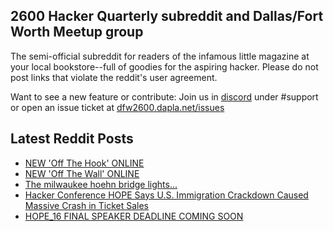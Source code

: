## 2600 Hacker Quarterly subreddit and Dallas/Fort Worth Meetup group
The semi-official subreddit for readers of the infamous little magazine at your local bookstore--full of goodies for the aspiring hacker. Please do not post links that violate the reddit's user agreement.

Want to see a new feature or contribute: 
Join us in [discord](https://dfw2600.dapla.net/chat) under #support or open an issue ticket at [dfw2600.dapla.net/issues](https://dfw2600.dapla.net/issues)

## Latest Reddit Posts
<!-- BLOG-POST-LIST:START -->
- [NEW 'Off The Hook' ONLINE](https://2600.com/hook/28-05-2025)
- [NEW 'Off The Wall' ONLINE](https://2600.com/wall/27-05-2025)
- [The milwaukee hoehn bridge lights...](https://www.reddit.com/r/2600/comments/1kudyhf/the_milwaukee_hoehn_bridge_lights/)
- [Hacker Conference HOPE Says U.S. Immigration Crackdown Caused Massive Crash in Ticket Sales](https://www.reddit.com/r/2600/comments/1kszlxa/hacker_conference_hope_says_us_immigration/)
- [HOPE_16 FINAL SPEAKER DEADLINE COMING SOON](https://2600.com/content/hope16-final-speaker-deadline-coming-soon)
<!-- BLOG-POST-LIST:END -->
